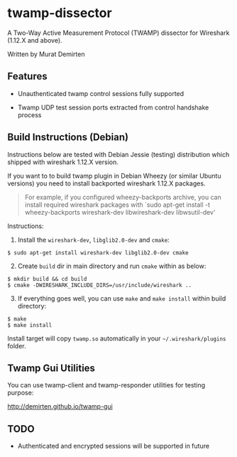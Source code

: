 # twamp-dissector

A Two-Way Active Measurement Protocol (TWAMP) dissector for Wireshark (1.12.X and above).
 
Written by Murat Demirten

## Features

* Unauthenticated twamp control sessions fully supported

* Twamp UDP test session ports extracted from control handshake process 

## Build Instructions (Debian)

Instructions below are tested with Debian Jessie (testing) distribution which 
shipped with wireshark 1.12.X version.

If you want to to build twamp plugin in Debian Wheezy (or similar Ubuntu versions)
you need to install backported wireshark 1.12.X packages.

> For example, if you configured wheezy-backports archive, you can install required wireshark
packages with `sudo apt-get install -t wheezy-backports wireshark-dev libwireshark-dev libwsutil-dev'

Instructions: 

1. Install the `wireshark-dev`, `libglib2.0-dev` and `cmake`:

```
$ sudo apt-get install wireshark-dev libglib2.0-dev cmake
```

2. Create `build` dir in main directory and run `cmake` within as below:

```
$ mkdir build && cd build
$ cmake -DWIRESHARK_INCLUDE_DIRS=/usr/include/wireshark ..
```

3. If everything goes well, you can use `make` and `make install` within build directory:

```
$ make
$ make install
```

Install target will copy `twamp.so` automatically in your `~/.wireshark/plugins` folder.

## Twamp Gui Utilities

You can use twamp-client and twamp-responder utilities for testing purpose:

http://demirten.github.io/twamp-gui

## TODO

* Authenticated and encrypted sessions will be supported in future
